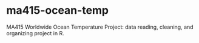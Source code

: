 # ma415-ocean-temp
MA415 Worldwide Ocean Temperature Project: data reading, cleaning, and organizing project in R. 
